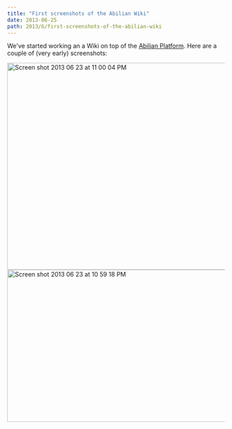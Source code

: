 ```yaml
---
title: "First screenshots of the Abilian Wiki"
date: 2013-06-25
path: 2013/6/first-screenshots-of-the-abilian-wiki
---
```


We've started working an a Wiki on top of the [Abilian Platform](http://abilian.com/). Here are a couple of (very early) screenshots:

<img src="http://fermigier.com/images/1372149691.73-Screen%20shot%202013-06-23%20at%2011.00.04%20PM.png" alt="Screen shot 2013 06 23 at 11 00 04 PM" title="Screen shot 2013-06-23 at 11.00.04 PM.png" border="0" width="600" height="480" />

<img src="http://fermigier.com/images/1372149695.6-Screen%20shot%202013-06-23%20at%2010.59.18%20PM.png" alt="Screen shot 2013 06 23 at 10 59 18 PM" title="Screen shot 2013-06-23 at 10.59.18 PM.png" border="0" width="600" height="353" />